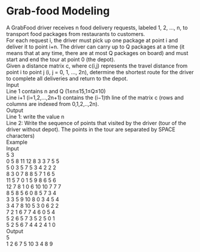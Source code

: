 # Grab-food Modeling
A GrabFood driver receives n food delivery requests, labeled 1, 2, ..., n, to transport food packages from restaurants to customers.  
For each request i, the driver must pick up one package at point i and deliver it to point i+n. 
The driver can carry up to Q packages at a time (it means that at any time, there are at most Q packages on board) and must start and end the tour at point 0 (the depot). <br />
Given a distance matrix c, where c(i,j) represents the travel distance from point i to point j (i, j = 0, 1, ..., 2n), determine the shortest route for the driver to complete all deliveries and return to the depot. <br />
Input <br />
Line 1 contains n and Q (1≤n≤15,1≤Q≤10) <br />
Line i+1 (i=1,2,…,2n+1) contains the (i−1)th line of the matrix c (rows and columns are indexed from 0,1,2,..,2n). <br />
Output <br />
Line 1: write the value n <br />
Line 2: Write the sequence of points that visited by the driver (tour of the driver without depot). The points in the tour are separated by SPACE characters) <br />
Example <br />
Input <br />
5 3  <br />
0 5 8 11 12 8 3 3 7 5 5 <br />
5 0 3 5 7 5 3 4 2 2 2 <br />
8 3 0 7 8 8 5 7 1 6 5 <br />
11 5 7 0 1 5 9 8 6 5 6 <br />
12 7 8 1 0 6 10 10 7 7 7 <br />
8 5 8 5 6 0 8 5 7 3 4 <br />
3 3 5 9 10 8 0 3 4 5 4 <br />
3 4 7 8 10 5 3 0 6 2 2 <br />
7 2 1 6 7 7 4 6 0 5 4 <br />
5 2 6 5 7 3 5 2 5 0 1 <br />
5 2 5 6 7 4 4 2 4 1 0 <br />
Output <br />
5 <br />
1 2 6 7 5 10 3 4 8 9 

